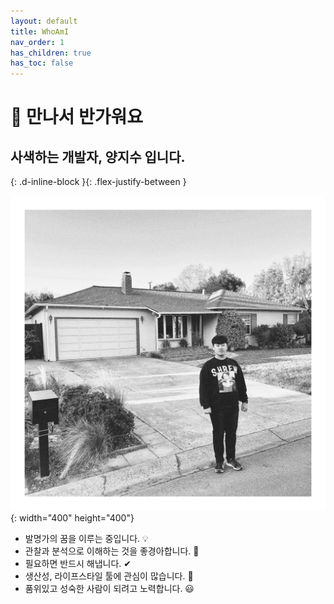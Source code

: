 ```yaml
---
layout: default
title: WhoAmI
nav_order: 1
has_children: true
has_toc: false
---
```



# 👋 만나서 반가워요

## 사색하는 개발자, 양지수 입니다.
{: .d-inline-block }{: .flex-justify-between }
    
![caption](./assets/profile.jpeg){: width="400" height="400"}

- 발명가의 꿈을 이루는 중입니다. 💡
- 관찰과 분석으로 이해하는 것을 좋경아합니다. 🔭
- 필요하면 반드시 해냅니다. ✔
- 생산성, 라이프스타일 툴에 관심이 많습니다. 🔧
- 품위있고 성숙한 사람이 되려고 노력합니다. 😃
